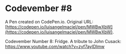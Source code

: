 # Codevember #8

A Pen created on CodePen.io. Original URL: [https://codepen.io/luisangelmaciel/pen/MWBwXbW](https://codepen.io/luisangelmaciel/pen/MWBwXbW).

Codevember Number 8: Fridge. A tribute to John Cusack: https://www.youtube.com/watch?v=zyf7ayIDImw

